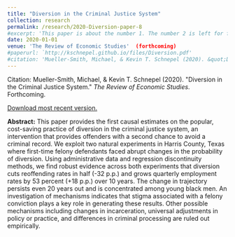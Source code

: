 ```yaml
---
title: "Diversion in the Criminal Justice System"
collection: research
permalink: /research/2020-Diversion-paper-8
#excerpt: 'This paper is about the number 1. The number 2 is left for future work.'
date: 2020-01-01
venue: 'The Review of Economic Studies'  (forthcoming)
#paperurl: `http://kschnepel.github.io/files/Diversion.pdf'
#citation: 'Mueller-Smith, Michael, & Kevin T. Schnepel (2020). &quot;Diversion in the Criminal Justice System.&quot; <i>The Review of Economic Studies</i>. Forthcoming.'
---
```


Citation: Mueller-Smith, Michael, & Kevin T. Schnepel (2020). &quot;Diversion in the Criminal Justice System.&quot; <i>The Review of Economic Studies</i>. Forthcoming.

[Download most recent version.](http://kschnepel.github.io/files/Diversion.pdf) 

**Abstract:** This paper provides the first causal estimates on the popular, cost-saving practice of
diversion in the criminal justice system, an intervention that provides offenders with a
second chance to avoid a criminal record. We exploit two natural experiments in Harris
County, Texas where first-time felony defendants faced abrupt changes in the probability
of diversion. Using administrative data and regression discontinuity methods, we find
robust evidence across both experiments that diversion cuts reoffending rates in half
(-32 p.p.) and grows quarterly employment rates by 53 percent (+18 p.p.) over 10 years.
The change in trajectory persists even 20 years out and is concentrated among young
black men. An investigation of mechanisms indicates that stigma associated with a
felony conviction plays a key role in generating these results. Other possible mechanisms
including changes in incarceration, universal adjustments in policy or practice, and
differences in criminal processing are ruled out empirically.
